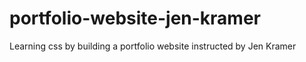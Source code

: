 # portfolio-website-jen-kramer
 Learning css by building a portfolio website instructed by Jen Kramer
